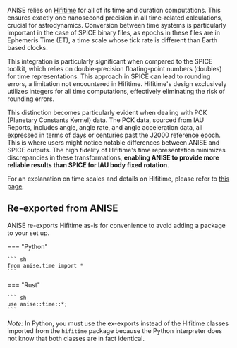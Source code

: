 ANISE relies on [Hifitime](../../hifitime/index.md) for all of its time and duration computations. This ensures exactly one nanosecond precision in all time-related calculations, crucial for astrodynamics. Conversion between time systems is particularly important in the case of SPICE binary files, as epochs in these files are in Ephemeris Time (ET), a time scale whose tick rate is different than Earth based clocks. 

This integration is particularly significant when compared to the SPICE toolkit, which relies on double-precision floating-point numbers (doubles) for time representations. This approach in SPICE can lead to rounding errors, a limitation not encountered in Hifitime. Hifitime's design exclusively utilizes integers for all time computations, effectively eliminating the risk of rounding errors. 

This distinction becomes particularly evident when dealing with PCK (Planetary Constants Kernel) data. The PCK data, sourced from IAU Reports, includes angle, angle rate, and angle acceleration data, all expressed in terms of days or centuries past the J2000 reference epoch. This is where users might notice notable differences between ANISE and SPICE outputs. The high fidelity of Hifitime's time representation minimizes discrepancies in these transformations, **enabling ANISE to provide more reliable results than SPICE for IAU body fixed rotation**.

For an explanation on time scales and details on Hifitime, please refer to [this page](../../hifitime/index.md).

## Re-exported from ANISE

ANISE re-exports Hifitime as-is for convenience to avoid adding a package to your set up.

=== "Python"

    ``` sh
    from anise.time import *
    ```

=== "Rust"

    ``` sh
    use anise::time::*;
    ```

_Note:_ In Python, you must use the ex-exports instead of the Hifitime classes imported from the `hifitime` package because the Python interpreter does not know that both classes are in fact identical.